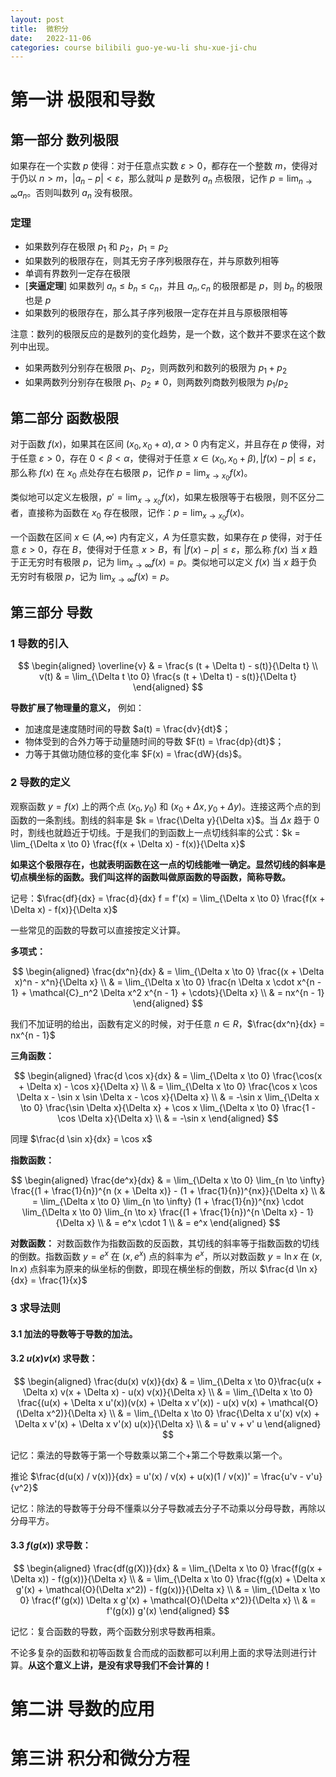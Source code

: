 ```yaml
---
layout: post
title:  微积分
date:   2022-11-06
categories: course bilibili guo-ye-wu-li shu-xue-ji-chu
---
```


# 第一讲 极限和导数

## 第一部分 数列极限

如果存在一个实数 $p$ 使得：对于任意点实数 $\varepsilon > 0$，都存在一个整数 $m$，使得对于仍以 $n > m$，$\lvert a_n - p \rvert < \varepsilon$，那么就叫 $p$ 是数列 $a_n$ 点极限，记作 $p = \lim_{n \to \infty} a_n$。否则叫数列 $a_n$ 没有极限。

### 定理

* 如果数列存在极限 $p_1$ 和 $p_2$，$p_1 = p_2$
* 如果数列的极限存在，则其无穷子序列极限存在，并与原数列相等
* 单调有界数列一定存在极限
* [**夹逼定理**] 如果数列 $a_n \le b_n \le c_n$，并且 $a_n, c_n$ 的极限都是 $p$，则 $b_n$ 的极限也是 $p$
* 如果数列的极限存在，那么其子序列极限一定存在并且与原极限相等

注意：数列的极限反应的是数列的变化趋势，是一个数，这个数并不要求在这个数列中出现。

* 如果两数列分别存在极限 $p_1、p_2$，则两数列和数列的极限为 $p_1 + p_2$
* 如果两数列分别存在极限 $p_1、p_2 \ne 0$，则两数列商数列极限为 $p_1 / p_2$

## 第二部分 函数极限

对于函数 $f(x)$，如果其在区间 $(x_0, x_0 + \alpha), \alpha > 0$ 内有定义，并且存在 $p$ 使得，对于任意 $\varepsilon > 0$，存在 $0 \lt \beta \lt \alpha$，使得对于任意 $x \in (x_0, x_0 + \beta), \lvert f(x) - p \rvert \le \varepsilon$，那么称 $f(x)$ 在 $x_0$ 点处存在右极限 $p$，记作 $p = \lim_{x \to x_0} f(x)$。

类似地可以定义左极限，$p' = \lim_{x \to x_0} f(x)$，如果左极限等于右极限，则不区分二者，直接称为函数在 $x_0$ 存在极限，记作：$p = \lim_{x \to x_0} f(x)$。

一个函数在区间 $x \in (A, \infty)$ 内有定义，$A$ 为任意实数，如果存在 $p$ 使得，对于任意 $\varepsilon > 0$，存在 $B$，使得对于任意 $x > B$，有 $\lvert f(x) - p \rvert \le \varepsilon$，那么称 $f(x)$ 当 $x$ 趋于正无穷时有极限 $p$，记为 $\lim_{x \to \infty} f(x) = p$。类似地可以定义 $f(x)$ 当 $x$ 趋于负无穷时有极限 $p$，记为 $\lim_{x \to \infty} f(x) = p$。

## 第三部分 导数

### $1$ 导数的引入

$$
\begin{aligned}
    \overline{v} & = \frac{s (t + \Delta t) - s(t)}{\Delta t} \\
    v(t) & = \lim_{\Delta t \to 0} \frac{s (t + \Delta t) - s(t)}{\Delta t}
\end{aligned}
$$

**导数扩展了物理量的意义，** 例如：
* 加速度是速度随时间的导数 $a(t) = \frac{dv}{dt}$；
* 物体受到的合外力等于动量随时间的导数 $F(t) = \frac{dp}{dt}$；
* 力等于其做功随位移的变化率 $F(x) = \frac{dW}{ds}$。

### $2$ 导数的定义

观察函数 $y = f(x)$ 上的两个点 $(x_0, y_0)$ 和 $(x_0 + \Delta x, y_0 + \Delta y)$。连接这两个点的到函数的一条割线。割线的斜率是 $k = \frac{\Delta y}{\Delta x}$。当 $\Delta x$ 趋于 0 时，割线也就趋近于切线。于是我们的到函数上一点切线斜率的公式：$k = \lim_{\Delta x \to 0} \frac{f(x + \Delta x) - f(x)}{\Delta x}$

**如果这个极限存在，也就表明函数在这一点的切线能唯一确定。显然切线的斜率是切点横坐标的函数。我们叫这样的函数叫做原函数的导函数，简称导数。**

记号：$\frac{df}{dx} = \frac{d}{dx} f = f'(x) = \lim_{\Delta x \to 0} \frac{f(x + \Delta x) - f(x)}{\Delta x}$

一些常见的函数的导数可以直接按定义计算。

**多项式：**

$$
\begin{aligned}
    \frac{dx^n}{dx} & = \lim_{\Delta x \to 0} \frac{(x + \Delta x)^n - x^n}{\Delta x} \\ 
    & = \lim_{\Delta x \to 0} \frac{n \Delta x \cdot x^{n - 1} + \mathcal{C}_n^2 \Delta x^2 x^{n - 1} + \cdots}{\Delta x} \\
    & = nx^{n - 1}
\end{aligned}
$$

我们不加证明的给出，函数有定义的时候，对于任意 $n \in R$，$\frac{dx^n}{dx} = nx^{n - 1}$

**三角函数：**

$$
\begin{aligned}
    \frac{d \cos x}{dx} & = \lim_{\Delta x \to 0} \frac{\cos(x + \Delta x) - \cos x}{\Delta x} \\
    & = \lim_{\Delta x \to 0} \frac{\cos x \cos \Delta x - \sin x \sin \Delta x - \cos x}{\Delta x} \\
    & = -\sin x \lim_{\Delta x \to 0} \frac{\sin \Delta x}{\Delta x} + \cos x \lim_{\Delta x \to 0} \frac{1 - \cos \Delta x}{\Delta x} \\
    & = -\sin x
\end{aligned}
$$

同理 $\frac{d \sin x}{dx} = \cos x$

**指数函数：**

$$
\begin{aligned}
    \frac{de^x}{dx} & = \lim_{\Delta x \to 0} \lim_{n \to \infty} \frac{(1 + \frac{1}{n})^{n (x + \Delta x)} - (1 + \frac{1}{n})^{nx}}{\Delta x} \\
    & = \lim_{\Delta x \to 0} \lim_{n \to \infty} (1 + \frac{1}{n})^{nx} \cdot \lim_{\Delta x \to 0} \lim_{n \to x} \frac{(1 + \frac{1}{n})^{n \Delta x} - 1}{\Delta x} \\
    & = e^x \cdot 1 \\
    & = e^x
\end{aligned}
$$

**对数函数：** 对数函数作为指数函数的反函数，其切线的斜率等于指数函数的切线的倒数。指数函数 $y = e^x$ 在 $(x, e^x)$ 点的斜率为 $e^x$，所以对数函数 $y = \ln x$ 在 $(x, \ln x)$ 点斜率为原来的纵坐标的倒数，即现在横坐标的倒数，所以 $\frac{d \ln x}{dx} = \frac{1}{x}$

### $3$ 求导法则

#### $3.1$ 加法的导数等于导数的加法。

#### $3.2$ $u(x) v(x)$ 求导数：

$$
\begin{aligned}
    \frac{du(x) v(x)}{dx} & = \lim_{\Delta x \to 0}\frac{u(x + \Delta x) v(x + \Delta x) - u(x) v(x)}{\Delta x} \\
    & = \lim_{\Delta x \to 0} \frac{(u(x) + \Delta x u'(x))(v(x) + \Delta x v'(x)) - u(x) v(x) + \mathcal{O}(\Delta x^2)}{\Delta x} \\
    & = \lim_{\Delta x \to 0} \frac{\Delta x u'(x) v(x) + \Delta x v'(x) + \Delta x v'(x) u(x)}{\Delta x} \\
    & = u' v + v' u
\end{aligned}
$$

记忆：乘法的导数等于第一个导数乘以第二个+第二个导数乘以第一个。

推论 $\frac{d(u(x) / v(x))}{dx} = u'(x) / v(x) + u(x)(1 / v(x))' = \frac{u'v - v'u}{v^2}$

记忆：除法的导数等于分母不懂乘以分子导数减去分子不动乘以分母导数，再除以分母平方。

#### $3.3$ $f(g(x))$ 求导数：

$$
\begin{aligned}
    \frac{df(g(X))}{dx} & = \lim_{\Delta x \to 0} \frac{f(g(x + \Delta x)) - f(g(x))}{\Delta x} \\
    & = \lim_{\Delta x \to 0} \frac{f(g(x) + \Delta x g'(x) + \mathcal{O}(\Delta x^2)) - f(g(x))}{\Delta x} \\
    & = \lim_{\Delta x \to 0} \frac{f'(g(x)) \Delta x g'(x) + \mathcal{O}(\Delta x^2)}{\Delta x} \\
    & = f'(g(x)) g'(x)
\end{aligned}
$$

记忆：复合函数的导数，两个函数分别求导数再相乘。

不论多复杂的函数和初等函数复合而成的函数都可以利用上面的求导法则进行计算。**从这个意义上讲，是没有求导我们不会计算的！**

# 第二讲 导数的应用

# 第三讲 积分和微分方程